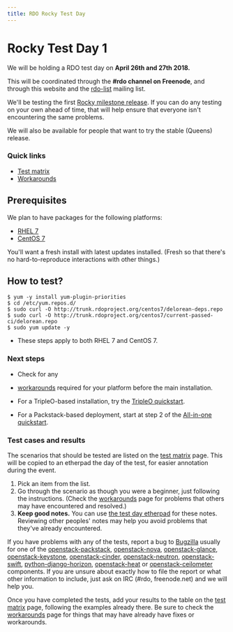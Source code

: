 ```yaml
---
title: RDO Rocky Test Day
---
```


# Rocky Test Day 1

We will be holding a RDO test day on **April 26th and 27th 2018.**

This will be coordinated through the **#rdo channel on Freenode**, and
through this website and the [rdo-list](https://www.redhat.com/mailman/listinfo/rdo-list) mailing list.

We'll be testing the first [Rocky milestone
release](http://releases.openstack.org/rocky/schedule.html). If you can do
any testing on your own ahead of time, that will help ensure that
everyone isn't encountering the same problems.

We will also be available for people that want to try the stable (Queens) release.

### Quick links

* [Test matrix](/testday/tests)
* [Workarounds](https://etherpad.openstack.org/p/rdo-test-days-rocky1-workarounds)

## Prerequisites

We plan to have packages for the following platforms:

* [RHEL 7](https://access.redhat.com/products/red-hat-enterprise-linux/)
* [CentOS 7](https://www.centos.org/download/)

You'll want a fresh install with latest updates installed.
(Fresh so that there's no hard-to-reproduce interactions with other things.)

## How to test?

    $ yum -y install yum-plugin-priorities
    $ cd /etc/yum.repos.d/
    $ sudo curl -O http://trunk.rdoproject.org/centos7/delorean-deps.repo
    $ sudo curl -O http://trunk.rdoproject.org/centos7/current-passed-ci/delorean.repo
    $ sudo yum update -y

* These steps apply to both RHEL 7 and CentOS 7.

### Next steps

* Check for any
* [workarounds](https://etherpad.openstack.org/p/rdo-test-days-rocky1-workarounds) required for your platform before the main installation.

* For a TripleO-based installation, try the [TripleO quickstart](https://www.rdoproject.org/tripleo/).

* For a Packstack-based deployment, start at step 2 of the [All-in-one quickstart](/install/packstack#Step_2:_Install_Packstack_Installer).

### Test cases and results

The scenarios that should be tested are listed on the [test matrix](/testday/tests) page. This will be copied to an etherpad the day of the test, for easier annotation during the event.

1. Pick an item from the list.
1. Go through the scenario as though you were a beginner, just following the
instructions. (Check the
[workarounds](https://etherpad.openstack.org/p/rdo-test-days-rocky1-workarounds) page for problems that others may have encountered and resolved.)
1. **Keep good notes.** You can use [the test day
etherpad](https://etherpad.openstack.org/p/rdo-test-days-rocky-m1) for these notes. Reviewing other peoples' notes may help you avoid problems that they've already encountered.

If you have problems with any of the tests, report a bug to [Bugzilla](https://bugzilla.redhat.com) usually for one of the
[openstack-packstack](https://bugzilla.redhat.com/enter_bug.cgi?product=RDO&component=openstack-packstack),
[openstack-nova](https://bugzilla.redhat.com/enter_bug.cgi?product=RDO&component=openstack-nova), [openstack-glance](https://bugzilla.redhat.com/enter_bug.cgi?product=RDO&component=openstack-glance), [openstack-keystone](https://bugzilla.redhat.com/enter_bug.cgi?product=RDO&component=openstack-keystone), [openstack-cinder](https://bugzilla.redhat.com/enter_bug.cgi?product=RDO&component=openstack-cinder),
[openstack-neutron](https://bugzilla.redhat.com/enter_bug.cgi?product=RDO&component=openstack-neutron), [openstack-swift](https://bugzilla.redhat.com/enter_bug.cgi?product=RDO&component=openstack-swift),  [python-django-horizon](https://bugzilla.redhat.com/enter_bug.cgi?product=RDO&component=python-django-horizon), [openstack-heat](https://bugzilla.redhat.com/enter_bug.cgi?product=RDO&component=openstack-heat) or [openstack-ceilometer](https://bugzilla.redhat.com/enter_bug.cgi?product=RDO&component=openstack-ceilometer) components. If you are unsure about exactly how to file the report or what other information to include, just ask on IRC (#rdo, freenode.net)  and we will help you.

Once you have completed the tests, add your results to the table on the [test
matrix](/testday/tests) page, following the examples already there. Be sure to
check the [workarounds](https://etherpad.openstack.org/p/rdo-test-days-rocky1-workarounds) page for things that may have already have fixes or workarounds.
